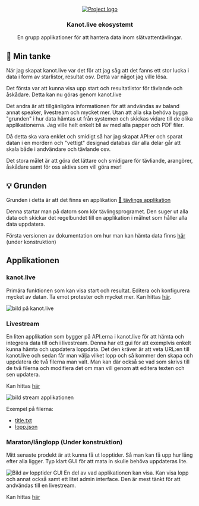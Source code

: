 <p align="center">
  <a href="" rel="noopener">
 <img src="./images/logoFull.png" alt="Project logo"></a>
</p>
<h3 align="center">Kanot.live ekosystemt</h3>


<div align="center">
<!---
  [![Hackathon](https://img.shields.io/badge/hackathon-name-orange.svg)](http://hackathon.url.com) 
  [![Status](https://img.shields.io/badge/status-active-success.svg)]() 
  [![GitHub Issues](https://img.shields.io/github/issues/kylelobo/The-Documentation-Compendium.svg)](https://github.com/kylelobo/The-Documentation-Compendium/issues)
  [![GitHub Pull Requests](https://img.shields.io/github/issues-pr/kylelobo/The-Documentation-Compendium.svg)](https://github.com/kylelobo/The-Documentation-Compendium/pulls)
  [![License](https://img.shields.io/badge/license-MIT-blue.svg)](LICENSE.md)
--->
</div>

<p align="center"> En grupp applikationer för att hantera data inom slätvattentävlingar.
    <br> 
</p>

## 🧐 Min tanke <a name = "problem_statement"></a>
När jag skapat kanot.live var det för att jag såg att det fanns ett stor lucka i data i form av starlistor, resultat osv. Detta var något jag ville lösa.

Det första var att kunna visa upp start och resultatlistor för tävlande och åskådare. Detta kan nu göras genom kanot.live

Det andra är att tillgänligöra informationen för att andvändas av baland annat speaker, livestream och mycket mer. Utan att alla ska behöva bygga "grunden" i hur data hämtas ut från systemen och skickas vidare till de olika applikationerna.
Jag ville helt enkelt bli av med alla papper och PDF filer.

Då detta ska vara enklet och smidigt så har jag skapat API:er och sparat datan i en mordern och "vettigt" designad databas där alla delar går att skala både i andvändare och tävlande osv.

Det stora målet är att göra det lättare och smidigare för tävliande, arangörer, åskådare samt för oss aktiva som vill göra mer! 

## 💡 Grunden <a name = "idea"></a>
Grunden i detta är att det finns en applikation 
[💾  tävlings applikation](https://github.com/flaime/ResultatTavalaKanot)

Denna startar man på datorn som kör tävlingsprogramet. Den suger ut alla data och skickar det regelbundet till en applikation i målnet som håller alla data uppdatera.

Första versionen av dokumentation om hur man kan hämta data finns [här](https://flaime.github.io/canoeWebApiDoc) (under konstruktion)
## Applikationen

### kanot.live
Primära funktionen som kan visa start och resultat. Editera och konfigurera mycket av datan. Ta emot protester och mycket mer. Kan hittas [här](https://kanot.live).

![bild på kanot.live](images/kanot.live.png "bild på kanot.live")

### Livestream 
En liten applikation som bygger på API.erna i kanot.live för att hämta och integrera data till och i livestream. Denna har ett gui för att exemplvis enkelt kunna hämta och uppdatera loppdata. 
Det den kräver är att veta URL:en till kanot.live och sedan får man välja vilket lopp och så kommer den skapa och uppdatera de två filerna man valt. 
Man kan där också se vad som skrivs till de två filerna och modifiera det om man vill genom att editera texten och sen updatera.

Kan hittas [här](https://github.com/flaime/CanoeLiveStream)
 
![bild stream applikationen](images/streamApplication.png)

Exempel på filerna:
- [title.txt](exampleFiles/title.txt)
- [lopp.json](exampleFiles/lopp.json)

### Maraton/långlopp (Under konstruktion)
Mitt senaste prodekt är att kunna få ut lopptider. Så man kan få upp hur lång efter alla ligger. Typ klart GUI för att mata in skulle behöva uppdateras lite.

![Bild av lopptider GUI](images/loptider.png)
En del av vad applikationen kan visa. Kan visa lopp och annat också samt ett litet admin interface.
Den är mest tänkt för att andvändas till en livestream.

Kan hittas [här](https://github.com/flaime/CanoeLiveStream) 
